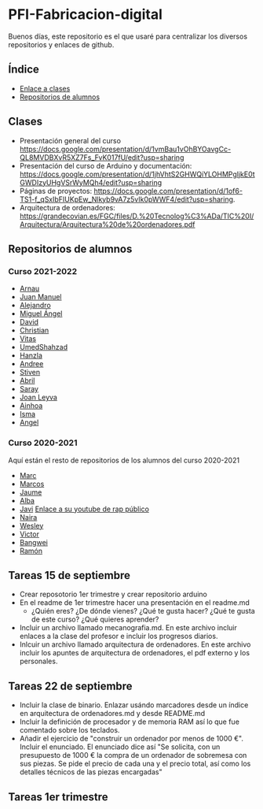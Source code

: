 # PFI-Fabricacion-digital

Buenos días, este repositorio es el que usaré para centralizar los diversos repositorios y enlaces de github. 

## Índice

* [Enlace a clases](#clases)
* [Repositorios de alumnos](#repositorios-de-alumnos)

## Clases

* Presentación general del curso https://docs.google.com/presentation/d/1vmBau1vOhBYOavgCc-QL8MVDBXvR5XZ7Fs_FvK017fU/edit?usp=sharing
* Presentación del curso de Arduino y documentación: https://docs.google.com/presentation/d/1jhVhtS2GHWQiYLOHMPgljkE0tGWDIzyUHgVSrWyMQh4/edit?usp=sharing
* Páginas de proyectos: https://docs.google.com/presentation/d/1of6-TS1-f_qSxIbFIUKpEw_Nlkyb9vA7z5vIk0pWWF4/edit?usp=sharing.
* Arquitectura de ordenadores:
https://grandecovian.es/FGC/files/D.%20Tecnolog%C3%ADa/TIC%20I/Arquitectura/Arquitectura%20de%20ordenadores.pdf



## Repositorios de alumnos 

### Curso 2021-2022

* [Arnau](https://github.com/aRnAu1012/)
* [Juan Manuel](https://github.com/Baultek)
* [Alejandro](https://github.com/Baelyn1/1-Trimestre)
* [Miguel Ángel](https://github.com/miguelamgel1107)
* [David](https://github.com/DavidMenCam)
* [Christian](https://github.com/Tabrih/)
* [Vitas](https://github.com/VitasB)
* [UmedShahzad](https://github.com/umershahzad12)
* [Hanzla](https://github.com/Hanzla55)
* [Andree](https://github.com/Samael696/)
* [Stiven](https://github.com/St1v3n3223/)
* [Abril](https://github.com/jjksimp/)
* [Saray](https://github.com/Mikeey666/)
* [Joan Leyva](https://github.com/Draken666)
* [Ainhoa](https://github.com/Ainhoa0512)
* [Isma](https://github.com/ismamera/)
* [Angel](https://github.com/ANGEY33)


### Curso 2020-2021

Aquí están el resto de repositorios de los alumnos del curso 2020-2021

* [Marc](https://github.com/marc125678/Arduino)
* [Marcos](https://github.com/marcoshens/arduinoo)
* [Jaume](https://github.com/Jsamapro/arduino)
* [Alba](https://github.com/Albitah24/arduino/)
* [Javi](https://github.com/reverte04/arduino) [Enlace a su youtube de rap público](https://www.youtube.com/channel/UCu0FMoy093Dnx6avLm4D-Aw)
* [Naira](https://github.com/chechiliaa/arduino)
* [Wesley](https://github.com/Wesley3455/Arduino-/)
* [Victor](https://github.com/XXDARKNIGHTXX/arduino)
* [Bangwei](https://github.com/chenbangwei/Arduino)
* [Ramón](https://github.com/ItsMonxxu/Arduino)

## Tareas 15 de septiembre

- Crear reposotorio 1er trimestre y crear repositorio arduino 
- En el readme de 1er trimestre hacer una presentación en el readme.md 
    - ¿Quién eres? ¿De dónde vienes? ¿Qué te gusta hacer? ¿Qué te gusta de este curso? ¿Qué quieres aprender?
- Incluir un archivo llamado mecanografia.md. En este archivo incluir enlaces a la clase del profesor e incluir los progresos diarios. 
- Inlcuir un archivo llamado arquitectura de ordenadores. En este archivo incluir los apuntes de arquitectura de ordenadores, el pdf externo y los personales. 

## Tareas 22 de septiembre

- Incluir la clase de binario. Enlazar usándo marcadores desde un índice en arquitectura de ordenadores.md y desde README.md
- Incluir la definición de procesador y de memoria RAM así lo que fue comentado sobre los teclados. 
- Añadir el ejercicio de "construir un ordenador por menos de 1000 €". Incluir el enunciado. El enunciado dice así "Se solicita, con un presupuesto de 1000 € la compra de un ordenador de sobremesa con sus piezas. Se pide el precio de cada una y el precio total, así como los detalles técnicos de las piezas encargadas"

## Tareas 1er trimestre



